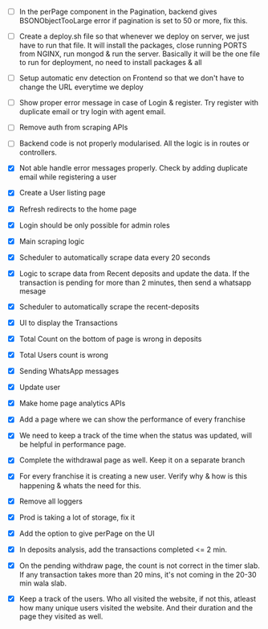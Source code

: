 - [ ] In the perPage component in the Pagination, backend gives BSONObjectTooLarge error if pagination is set to 50 or more, fix this.
- [ ] Create a deploy.sh file so that whenever we deploy on server, we just have to run that file. It will install the packages, close running PORTS from NGINX, run mongod & run the server. Basically it will be the one file to run for deployment, no need to install packages & all
- [ ] Setup automatic env detection on Frontend so that we don't have to change the URL everytime we deploy
- [ ] Show proper error message in case of Login & register. Try register with duplicate email or try login with agent email.

- [ ] Remove auth from scraping APIs
- [ ] Backend code is not properly modularised. All the logic is in routes or controllers.



- [x] Not able handle error messages properly. Check by adding duplicate email while registering a user
- [x] Create a User listing page
- [x] Refresh redirects to the home page
- [x] Login should be only possible for admin roles
- [x] Main scraping logic
- [x] Scheduler to automatically scrape data every 20 seconds
- [x] Logic to scrape data from Recent deposits and update the data. If the transaction is pending for more than 2 minutes, then send a whatsapp mesage
- [x] Scheduler to automatically scrape the recent-deposits
- [x] ⁠UI to display the Transactions
- [x] Total Count on the bottom of page is wrong in deposits
- [x] Total Users count is wrong
- [x] ⁠Sending WhatsApp messages
- [x] Update user
- [x] Make home page analytics APIs
- [x] Add a page where we can show the performance of every franchise
- [x] We need to keep a track of the time when the status was updated, will be helpful in performance page.
- [x] Complete the withdrawal page as well. Keep it on a separate branch
- [x] For every franchise it is creating a new user. Verify why & how is this happening & whats the need for this.
- [x] Remove all loggers
- [x] Prod is taking a lot of storage, fix it
- [x] Add the option to give perPage on the UI
- [x] In deposits analysis, add the transactions completed <= 2 min.
- [x] On the pending withdraw page, the count is not correct in the timer slab. If any transaction takes more than 20 mins, it's not coming in the 20-30 min wala slab.
- [x] Keep a track of the users. Who all visited the website, if not this, atleast how many unique users visited the website. And their duration and the page they visited as well.